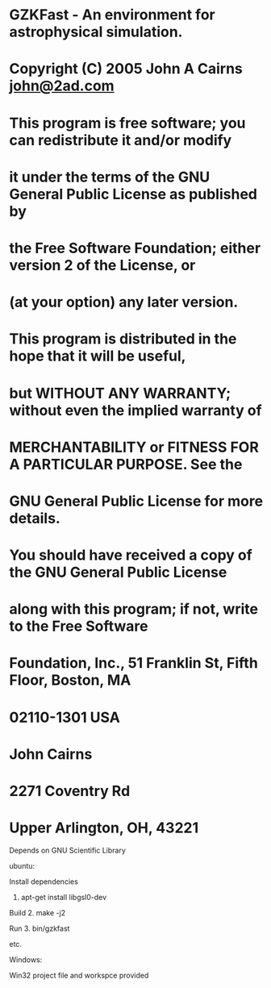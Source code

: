 #     GZKFast - An environment for astrophysical simulation.
#     Copyright (C) 2005 John A Cairns <john@2ad.com>

#     This program is free software; you can redistribute it and/or modify
#     it under the terms of the GNU General Public License as published by
#     the Free Software Foundation; either version 2 of the License, or
#     (at your option) any later version.

#     This program is distributed in the hope that it will be useful,
#     but WITHOUT ANY WARRANTY; without even the implied warranty of
#     MERCHANTABILITY or FITNESS FOR A PARTICULAR PURPOSE.  See the
#     GNU General Public License for more details.

#     You should have received a copy of the GNU General Public License
#     along with this program; if not, write to the Free Software
#     Foundation, Inc., 51 Franklin St, Fifth Floor, Boston, MA
#     02110-1301  USA

#     John Cairns
#     2271 Coventry Rd
#     Upper Arlington, OH, 43221

Depends on GNU Scientific Library

ubuntu:

Install dependencies
1.  apt-get install libgsl0-dev

Build
2.  make -j2

Run
3.  bin/gzkfast

etc.

Windows:

Win32 project file and workspce provided
